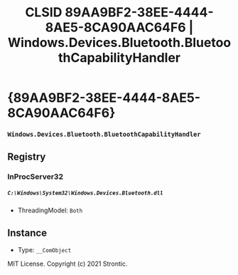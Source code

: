 ﻿---
title: "CLSID 89AA9BF2-38EE-4444-8AE5-8CA90AAC64F6 | Windows.Devices.Bluetooth.BluetoothCapabilityHandler"
excerpt: What is COM-Object CLSID 89AA9BF2-38EE-4444-8AE5-8CA90AAC64F6?
---

# {89AA9BF2-38EE-4444-8AE5-8CA90AAC64F6}

### `Windows.Devices.Bluetooth.BluetoothCapabilityHandler`

## Registry


### InProcServer32

##### `C:\Windows\System32\Windows.Devices.Bluetooth.dll`
* ThreadingModel: `Both`

## Instance

* Type: `__ComObject`

MIT License. Copyright (c) 2021 Strontic.



